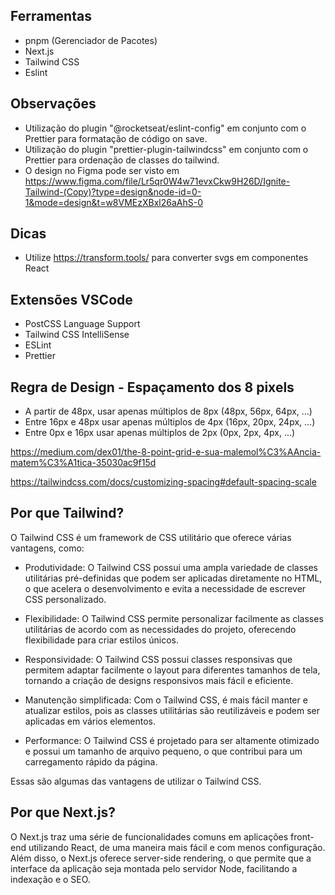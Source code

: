 ## Ferramentas

- pnpm (Gerenciador de Pacotes)
- Next.js
- Tailwind CSS 
- Eslint

## Observações

- Utilização do plugin "@rocketseat/eslint-config" em conjunto com o Prettier para formatação de código on save.
- Utilização do plugin "prettier-plugin-tailwindcss" em conjunto com o Prettier para ordenação de classes do tailwind.
- O design no Figma pode ser visto em https://www.figma.com/file/Lr5qr0W4w71evxCkw9H26D/Ignite-Tailwind-(Copy)?type=design&node-id=0-1&mode=design&t=w8VMEzXBxl26aAhS-0

## Dicas

- Utilize https://transform.tools/ para converter svgs em componentes React

## Extensões VSCode

- PostCSS Language Support
- Tailwind CSS IntelliSense
- ESLint
- Prettier

## Regra de Design - Espaçamento dos 8 pixels

* A partir de 48px, usar apenas múltiplos de 8px (48px, 56px, 64px, ...)
* Entre 16px e 48px usar apenas múltiplos de 4px
(16px, 20px, 24px, ...)
* Entre 0px e 16px usar apenas múltiplos de 2px 
(0px, 2px, 4px, ...)

https://medium.com/dex01/the-8-point-grid-e-sua-malemol%C3%AAncia-matem%C3%A1tica-35030ac9f15d

https://tailwindcss.com/docs/customizing-spacing#default-spacing-scale

## Por que Tailwind?

O Tailwind CSS é um framework de CSS utilitário que oferece várias vantagens, como:

- Produtividade: O Tailwind CSS possui uma ampla variedade de classes utilitárias pré-definidas que podem ser aplicadas diretamente no HTML, o que acelera o desenvolvimento e evita a necessidade de escrever CSS personalizado.

- Flexibilidade: O Tailwind CSS permite personalizar facilmente as classes utilitárias de acordo com as necessidades do projeto, oferecendo flexibilidade para criar estilos únicos.

- Responsividade: O Tailwind CSS possui classes responsivas que permitem adaptar facilmente o layout para diferentes tamanhos de tela, tornando a criação de designs responsivos mais fácil e eficiente.

- Manutenção simplificada: Com o Tailwind CSS, é mais fácil manter e atualizar estilos, pois as classes utilitárias são reutilizáveis e podem ser aplicadas em vários elementos.

- Performance: O Tailwind CSS é projetado para ser altamente otimizado e possui um tamanho de arquivo pequeno, o que contribui para um carregamento rápido da página.

Essas são algumas das vantagens de utilizar o Tailwind CSS.

## Por que Next.js?

O Next.js traz uma série de funcionalidades comuns em aplicações front-end utilizando React, de uma maneira mais fácil e com menos configuração. Além disso, o Next.js oferece server-side rendering, o que permite que a interface da aplicação seja montada pelo servidor Node, facilitando a indexação e o SEO.